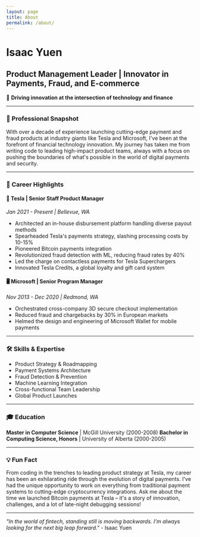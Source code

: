 ```yaml
---
layout: page
title: About
permalink: /about/
---
```

# Isaac Yuen
## Product Management Leader | Innovator in Payments, Fraud, and E-commerce

🚀 **Driving innovation at the intersection of technology and finance**

---

### 🌟 Professional Snapshot
With over a decade of experience launching cutting-edge payment and fraud products at industry giants like Tesla and Microsoft, I've been at the forefront of financial technology innovation. My journey has taken me from writing code to leading high-impact product teams, always with a focus on pushing the boundaries of what's possible in the world of digital payments and security.

---

### 💼 Career Highlights

#### 🚗 Tesla | Senior Staff Product Manager
*Jan 2021 - Present | Bellevue, WA*

- Architected an in-house disbursement platform handling diverse payout methods
- Spearheaded Tesla's payments strategy, slashing processing costs by 10-15%
- Pioneered Bitcoin payments integration
- Revolutionized fraud detection with ML, reducing fraud rates by 40%
- Led the charge on contactless payments for Tesla Superchargers
- Innovated Tesla Credits, a global loyalty and gift card system

#### 🖥️ Microsoft | Senior Program Manager
*Nov 2013 - Dec 2020 | Redmond, WA*

- Orchestrated cross-company 3D secure checkout implementation
- Reduced fraud and chargebacks by 30% in European markets
- Helmed the design and engineering of Microsoft Wallet for mobile payments

---

### 🛠️ Skills & Expertise
- Product Strategy & Roadmapping
- Payment Systems Architecture
- Fraud Detection & Prevention
- Machine Learning Integration
- Cross-functional Team Leadership
- Global Product Launches

---

### 🎓 Education
**Master in Computer Science** | McGill University (2000-2008)
**Bachelor in Computing Science, Honors** | University of Alberta (2000-2005)

---

### 💡 Fun Fact
From coding in the trenches to leading product strategy at Tesla, my career has been an exhilarating ride through the evolution of digital payments. I've had the unique opportunity to work on everything from traditional payment systems to cutting-edge cryptocurrency integrations. Ask me about the time we launched Bitcoin payments at Tesla – it's a story of innovation, challenges, and a lot of late-night debugging sessions!

---

*"In the world of fintech, standing still is moving backwards. I'm always looking for the next big leap forward."* - Isaac Yuen